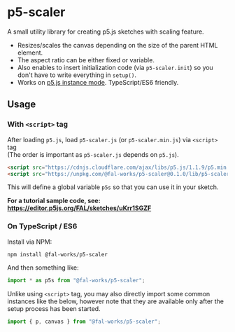 # p5-scaler

A small utility library for creating p5.js sketches with scaling feature.

- Resizes/scales the canvas depending on the size of the parent HTML element.  
- The aspect ratio can be either fixed or variable.
- Also enables to insert initialization code (via `p5-scaler.init`) so you don't have to write everything in `setup()`.
- Works on [p5.js instance mode](https://github.com/processing/p5.js/wiki/Global-and-instance-mode). TypeScript/ES6 friendly.


## Usage

### With `<script>` tag

After loading `p5.js`, load `p5-scaler.js` (or `p5-scaler.min.js`) via `<script>` tag  
(The order is important as `p5-scaler.js` depends on `p5.js`).

```html
<script src="https://cdnjs.cloudflare.com/ajax/libs/p5.js/1.1.9/p5.min.js" defer></script>
<script src="https://unpkg.com/@fal-works/p5-scaler@0.1.0/lib/p5-scaler.min.js" defer></script>
```

This will define a global variable `p5s` so that you can use it in your sketch.

**For a tutorial sample code, see: <https://editor.p5js.org/FAL/sketches/uKrr1SGZF>**

### On TypeScript / ES6

Install via NPM:

```text
npm install @fal-works/p5-scaler
```

And then something like:

```js
import * as p5s from "@fal-works/p5-scaler";
```

Unlike using `<script>` tag, you may also directly import some common instances like the below, however note that they are available only after the setup process has been started.

```js
import { p, canvas } from "@fal-works/p5-scaler";
```
